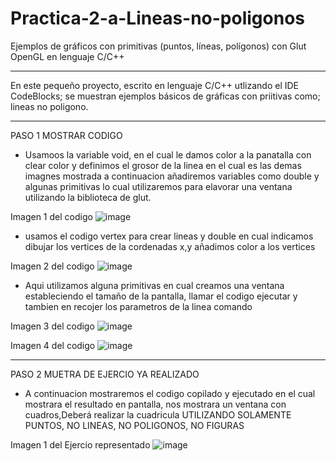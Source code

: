 # Practica-2-a-Lineas-no-poligonos

Ejemplos de gráficos con primitivas (puntos, líneas, polígonos) con Glut OpenGL en lenguaje C/C++
_______________________________________________________________________________________________________________________________________________________________
En este pequeño proyecto, escrito en lenguaje C/C++ utlizando el IDE CodeBlocks; se muestran ejemplos básicos de gráficas con priitivas como; lineas no poligono.

_____________________________________________________________________________________________
PASO 1 MOSTRAR CODIGO

* Usamoos la variable void, en el cual le damos color a la panatalla con clear color y definimos el grosor de la linea
en el cual es las demas imagnes mostrada a continuacion añadiremos variables como double y algunas primitivas lo cual
utilizaremos para elavorar una ventana utilizando la biblioteca de glut.

Imagen 1 del codigo
![image](https://user-images.githubusercontent.com/66337547/94326914-165e0500-ff6d-11ea-8a50-726ea6e2bf58.png)

* usamos el codigo vertex para crear lineas y double en cual indicamos dibujar los vertices de la cordenadas x,y
añadimos color a los vertices


Imagen 2 del codigo
![image](https://user-images.githubusercontent.com/66337547/94326883-e9a9ed80-ff6c-11ea-8b5e-461ea0a515ec.png)

* Aqui utilizamos alguna primitivas en cual creamos una ventana estableciendo el tamaño de la pantalla, llamar el codigo 
ejecutar y tambien en recojer los parametros de la linea comando


Imagen 3 del codigo
![image](https://user-images.githubusercontent.com/66337547/94327045-1f9ba180-ff6e-11ea-84c9-9940b085d4bc.png)


Imagen 4 del codigo
![image](https://user-images.githubusercontent.com/66337547/94327086-5671b780-ff6e-11ea-84d5-6d557e85ef92.png)

_________________________________________________________________________________________________________________________________________

PASO 2 MUETRA DE EJERCIO YA REALIZADO

* A continuacion mostraremos el codigo copilado y ejecutado en el cual mostrara el resultado en pantalla, nos mostrara un ventana con cuadros,Deberá realizar la cuadricula UTILIZANDO SOLAMENTE PUNTOS, NO LINEAS, NO POLIGONOS, NO FIGURAS


Imagen 1 del Ejercio representado 
![image](https://user-images.githubusercontent.com/66337547/94327262-558d5580-ff6f-11ea-8fc2-04e972fedab1.png)



